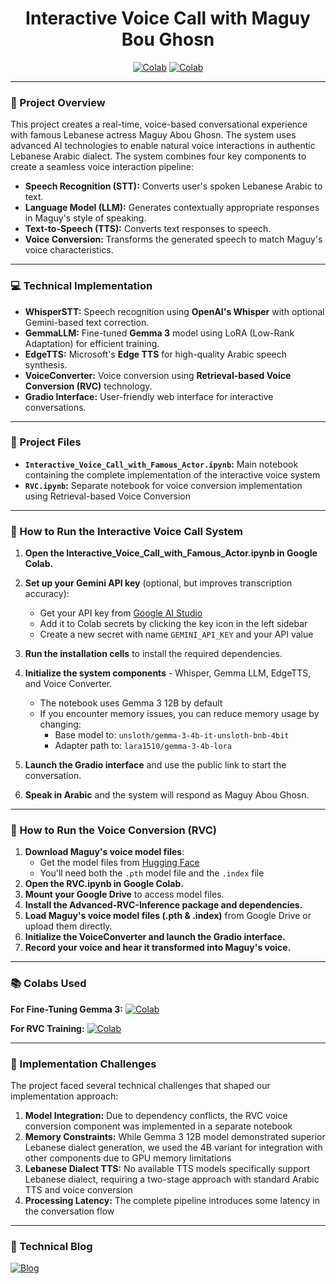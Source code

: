<div align="center">

# Interactive Voice Call with Maguy Bou Ghosn

[![Colab](https://img.shields.io/badge/Colab-Interface-blue?style=for-the-badge&logo=googlecolab)](https://colab.research.google.com/drive/1a8S8cqiVpaz2R4PCb7eH6zZbHiXvPIJF) [![Colab](https://img.shields.io/badge/Colab-RVC_DEMO-blue?style=for-the-badge&logo=googlecolab)](https://colab.research.google.com/drive/16xpJLQ87Nqv3VWVTyxKgfLuZnI3ST9zi)


</div>

---

### 📝 Project Overview
This project creates a real-time, voice-based conversational experience with famous Lebanese actress Maguy Abou Ghosn. The system uses advanced AI technologies to enable natural voice interactions in authentic Lebanese Arabic dialect.
The system combines four key components to create a seamless voice interaction pipeline:

- **Speech Recognition (STT):** Converts user's spoken Lebanese Arabic to text. 
- **Language Model (LLM):** Generates contextually appropriate responses in Maguy's style of speaking.
- **Text-to-Speech (TTS):** Converts text responses to speech.
- **Voice Conversion:** Transforms the generated speech to match Maguy's voice characteristics.

---

### 💻 Technical Implementation

- **WhisperSTT:** Speech recognition using **OpenAI's Whisper** with optional Gemini-based text correction.
- **GemmaLLM:** Fine-tuned **Gemma 3** model using LoRA (Low-Rank Adaptation) for efficient training.
- **EdgeTTS:** Microsoft's **Edge TTS** for high-quality Arabic speech synthesis.
- **VoiceConverter:** Voice conversion using **Retrieval-based Voice Conversion (RVC)** technology.
- **Gradio Interface:** User-friendly web interface for interactive conversations.

---
### 📂 Project Files

- **`Interactive_Voice_Call_with_Famous_Actor.ipynb`:** Main notebook containing the complete implementation of the interactive voice system
- **`RVC.ipynb`:** Separate notebook for voice conversion implementation using Retrieval-based Voice Conversion

---

### 🚀 How to Run the Interactive Voice Call System

1. **Open the Interactive_Voice_Call_with_Famous_Actor.ipynb in Google Colab.**
2. **Set up your Gemini API key** (optional, but improves transcription accuracy):

    - Get your API key from [Google AI Studio](https://aistudio.google.com/app/apikey)
    - Add it to Colab secrets by clicking the key icon in the left sidebar
    - Create a new secret with name `GEMINI_API_KEY` and your API value

3. **Run the installation cells** to install the required dependencies.

4. **Initialize the system components** - Whisper, Gemma LLM, EdgeTTS, and Voice Converter.
   - The notebook uses Gemma 3 12B by default
   - If you encounter memory issues, you can reduce memory usage by changing:
     - Base model to: `unsloth/gemma-3-4b-it-unsloth-bnb-4bit`
     - Adapter path to: `lara1510/gemma-3-4b-lora`

5. **Launch the Gradio interface** and use the public link to start the conversation.

6. **Speak in Arabic** and the system will respond as Maguy Abou Ghosn.

---
### 🚀 How to Run the Voice Conversion (RVC)

1. **Download Maguy's voice model files**:
   - Get the model files from [Hugging Face](https://huggingface.co/lara1510/maguy-rvc-model/tree/main)
   - You'll need both the `.pth` model file and the `.index` file
2. **Open the RVC.ipynb in Google Colab.**
3. **Mount your Google Drive** to access model files.
4. **Install the Advanced-RVC-Inference package and dependencies.**
5. **Load Maguy's voice model files (.pth & .index)** from Google Drive or upload them directly.
6. **Initialize the VoiceConverter and launch the Gradio interface.**
7. **Record your voice and hear it transformed into Maguy's voice.**

---
### 📚 Colabs Used

**For Fine-Tuning Gemma 3:**
[![Colab](https://img.shields.io/badge/Colab-Fine_Tuning_Gemma3-blue?style=for-the-badge&logo=googlecolab)](https://colab.research.google.com/drive/1APBoaFOu3wSQ0So36Ywy0_0XYBtkBgOL)

**For RVC Training:**
[![Colab](https://img.shields.io/badge/Colab-RVC%20Training-blue?style=for-the-badge&logo=googlecolab)](https://colab.research.google.com/drive/106MklbvwvtxhhYS-RWoPLt6cM3UydQwO)

---
### 🔧 Implementation Challenges

The project faced several technical challenges that shaped our implementation approach:

1. **Model Integration:** Due to dependency conflicts, the RVC voice conversion component was implemented in a separate notebook
2. **Memory Constraints:** While Gemma 3 12B model demonstrated superior Lebanese dialect generation, we used the 4B variant for integration with other components due to GPU memory limitations
3. **Lebanese Dialect TTS:** No available TTS models specifically support Lebanese dialect, requiring a two-stage approach with standard Arabic TTS and voice conversion
4. **Processing Latency:** The complete pipeline introduces some latency in the conversation flow
---

### 📖 Technical Blog 
[![Blog](https://img.shields.io/badge/Blog-green?style=for-the-badge)](https://docs.google.com/document/d/1J6nGi1uhthOtjjDsdFo1wpmQly7amVwb/edit?usp=drive_link&ouid=114670945440585118955&rtpof=true&sd=true)
